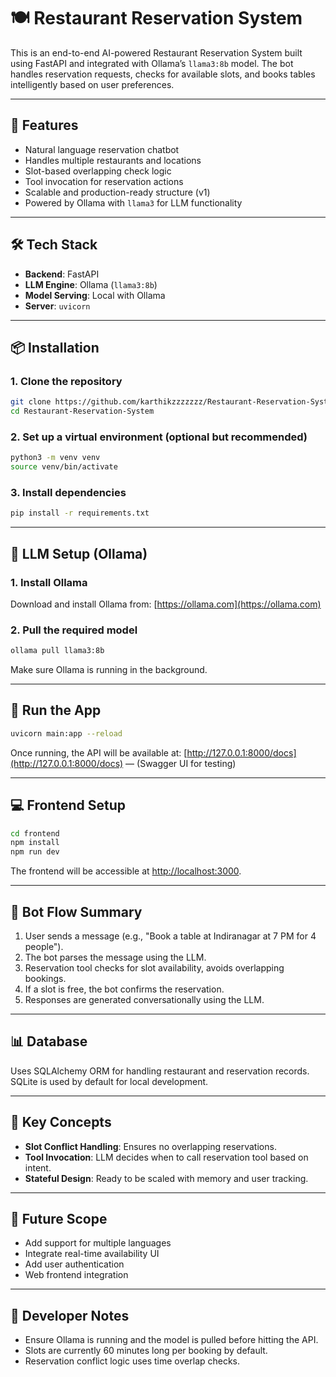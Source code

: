 # 🍽️ Restaurant Reservation System

This is an end-to-end AI-powered Restaurant Reservation System built using FastAPI and integrated with Ollama’s `llama3:8b` model. The bot handles reservation requests, checks for available slots, and books tables intelligently based on user preferences.

---

## 🚀 Features

* Natural language reservation chatbot
* Handles multiple restaurants and locations
* Slot-based overlapping check logic
* Tool invocation for reservation actions
* Scalable and production-ready structure (v1)
* Powered by Ollama with `llama3` for LLM functionality

---

## 🛠️ Tech Stack

* **Backend**: FastAPI
* **LLM Engine**: Ollama (`llama3:8b`)
* **Model Serving**: Local with Ollama
* **Server**: `uvicorn`

---

## 📦 Installation

### 1. Clone the repository

```bash
git clone https://github.com/karthikzzzzzzz/Restaurant-Reservation-System
cd Restaurant-Reservation-System
```

### 2. Set up a virtual environment (optional but recommended)

```bash
python3 -m venv venv
source venv/bin/activate
```

### 3. Install dependencies

```bash
pip install -r requirements.txt
```

---

## 🤖 LLM Setup (Ollama)

### 1. Install Ollama

Download and install Ollama from: [https://ollama.com](https://ollama.com)

### 2. Pull the required model

```bash
ollama pull llama3:8b
```

Make sure Ollama is running in the background.

---

## 🧪 Run the App

```bash
uvicorn main:app --reload
```

Once running, the API will be available at:
[http://127.0.0.1:8000/docs](http://127.0.0.1:8000/docs) — (Swagger UI for testing)

---

## 💻 Frontend Setup

```bash
cd frontend
npm install
npm run dev
```

The frontend will be accessible at [http://localhost:3000](http://localhost:3000).

---

## 🔄 Bot Flow Summary

1. User sends a message (e.g., "Book a table at Indiranagar at 7 PM for 4 people").
2. The bot parses the message using the LLM.
3. Reservation tool checks for slot availability, avoids overlapping bookings.
4. If a slot is free, the bot confirms the reservation.
5. Responses are generated conversationally using the LLM.

---

## 📊 Database

Uses SQLAlchemy ORM for handling restaurant and reservation records. SQLite is used by default for local development.

---

## 🧠 Key Concepts

* **Slot Conflict Handling**: Ensures no overlapping reservations.
* **Tool Invocation**: LLM decides when to call reservation tool based on intent.
* **Stateful Design**: Ready to be scaled with memory and user tracking.

---

## 🔧 Future Scope

* Add support for multiple languages
* Integrate real-time availability UI
* Add user authentication
* Web frontend integration

---

## 🧹 Developer Notes

* Ensure Ollama is running and the model is pulled before hitting the API.
* Slots are currently 60 minutes long per booking by default.
* Reservation conflict logic uses time overlap checks.

